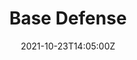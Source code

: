 ---
title: Base Defense
summary: An game developed to learn and test survival game's mecanics
tags:
- Game Dev
date: "2021-10-23T14:05:00Z"

# Optional external URL for project (replaces project detail page).
external_link: "https://www.youtube.com/watch?v=DAF1VayslMw&ab_channel=Ariel"

#gambiarra pra por a img: posta na pagina do projeto e renomeia como 'feature'
image:
  caption: blueredIco
  focal_point: Smart

links:
- icon: hashnode
  icon_pack: custom
  name: Follow Hashnode
  url: https://arielscamargo.hashnode.dev/
url_code: ""
url_pdf: ""
url_slides: ""
url_video: ""

# Slides (optional).
#   Associate this project with Markdown slides.
#   Simply enter your slide deck's filename without extension.
#   E.g. `slides = "example-slides"` references `content/slides/example-slides.md`.
#   Otherwise, set `slides = ""`.
slides: ""
---
